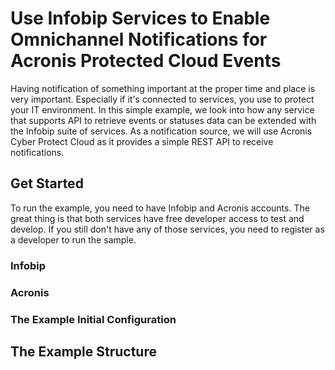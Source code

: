 # Use Infobip Services to Enable Omnichannel Notifications for Acronis Protected Cloud Events

Having notification of something important at the proper time and place is very important. Especially if it's connected to services, you use to protect your IT environment. In this simple example, we look into how any service that supports API to retrieve events or statuses data can be extended with the Infobip suite of services.
As a notification source, we will use Acronis Cyber Protect Cloud as it provides a simple REST API to receive notifications. 

## Get Started

To run the example, you need to have Infobip and Acronis accounts. The great thing is that both services have free developer access to test and develop. If you still don't have any of those services, you need to register as a developer to run the sample.

### Infobip

### Acronis

### The Example Initial Configuration

## The Example Structure
